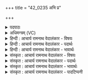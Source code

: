 +++
title = "42_0235 अभि प्र"

+++
<details><summary>पदपाठः</summary>

अ꣣भि꣢। प्र। वः꣣। सुरा꣡ध꣢सम्। सु꣣। रा꣡ध꣢꣯सम्। इ꣡न्द्र꣢꣯म्। अ꣣र्च। य꣡था꣢꣯। वि꣣दे꣢। यः। ज꣣रितृ꣡भ्यः꣢। म꣣घ꣡वा꣢। पु꣣रूव꣡सुः꣢। पु꣣रू। व꣡सुः꣢꣯। स꣣ह꣡स्रे꣢ण। इ꣣व। शि꣡क्ष꣢꣯ति। २३५।
</details>

<details><summary>अधिमन्त्रम् (VC)</summary>

- इन्द्रः
- प्रस्कण्वः काण्वः
- बृहती
- मध्यमः
- ऐन्द्रं काण्डम्
</details>

<details><summary>हिन्दी : आचार्य रामनाथ वेदालंकार - विषयः</summary>

अगले मन्त्र में मनुष्यों को परमेश्वर की अर्चना के लिए प्रेरित किया गया है।
</details>

<details><summary>हिन्दी : आचार्य रामनाथ वेदालंकार - पदार्थः</summary>

पदार्थान्वयभाषाः -  हे साथियो ! (वः) तुम (सुराधसम्) प्रशस्त धनोंवाले और शुभ सफलता को देनेवाले (इन्द्रम्) परमेश्वर को (अभि) लक्ष्य करके (प्र अर्च) भली-भाँति ऐसी अर्चना करो (यथा) जिससे कि वह अर्चना (विदे) जान ली जाए, (यः) जो प्रसिद्ध (मघवा) ऐश्वर्यवान् (पुरूवसुः) बहुत अधिक बसानेवाला अथवा बहुतों को बसानेवाला परमेश्वर (जरितृभ्यः) स्तोताओं के लिए (सहस्रेण इव) मानो हजार हाथों से (शिक्षति) भौतिक और आध्यात्मिक सम्पत्ति प्रदान करता है ॥३॥ इस मन्त्र में ‘सहस्रेणेव शिक्षति’ में उत्प्रेक्षालङ्कार है ॥३॥
</details>

<details><summary>हिन्दी : आचार्य रामनाथ वेदालंकार - भावार्थः</summary>

भावार्थभाषाः -  सब मनुष्यों को चाहिए कि बहुत सम्पत्ति के स्वामी, पुरुषार्थीयों को सफलता देनेवाले, निवासक, भूरि-भूरि सुख-सम्पदा को बरसानेवाले परमेश्वर की श्रद्धा के साथ पूजा करें ॥१॥
</details>

<details><summary>संस्कृत : आचार्य रामनाथ वेदालंकार - विषयः</summary>

अथ परमेश्वरस्यार्चनाय जनान् प्रेरयति।
</details>

<details><summary>संस्कृत : आचार्य रामनाथ वेदालंकार - पदार्थः</summary>

पदार्थान्वयभाषाः -  हे सखायः ! (वः२) यूयम् (सुराधसम्) प्रशस्तधनं, शुभसफलतादायकं वा। राधस् इति धननाम। निघं० २।१०। राध संसिद्धौ धातोरौणादिकोऽसुन् प्रत्ययः। संसिद्धिः साफल्यम्। (इन्द्रम्) परमेश्वरम् (अभि) अभिलक्ष्य तथा (प्र अर्च) प्रकर्षेण अर्चत। अत्र बहुलं छन्दसि सर्वे विधयो भवन्तीति अनात्मनेपदेऽपि ‘लोपस्त आत्मनेपदेषु’ इति तकारलोपः। (यथा) येन प्रकारेण तदर्चनम् (विदे३) विविदे ज्ञायते। विद ज्ञाने धातोः कर्मणि लडर्थे लिटि द्वित्वाभावश्छान्दसः। कीदृशमिन्द्रमित्याह। (यः) प्रसिद्धः (मघवा४) ऐश्वर्यवान् दानवान् वा, (पुरूवसुः) पुरु बहु, वसुः वासयिता, पुरूणां बहूनां वा वासयिता इन्द्रः परमेश्वरः (जरितृभ्यः) स्तोतृभ्यः। जरिता इति स्तोतृनाम। निघं० ३।१६। (सहस्रेण इव) हस्तसहस्रेणेव (शिक्षति) ददाति, भौतिकीमाध्यात्मिकीं च संपदं प्रयच्छति। शिक्षतिर्दानकर्मा। निघं० ३।२० ॥३॥ ‘सहस्रेणेव शिक्षति’ इत्यत्रोत्प्रेक्षालङ्कारः ॥३॥
</details>

<details><summary>संस्कृत : आचार्य रामनाथ वेदालंकार - भावार्थः</summary>

भावार्थभाषाः -  प्रचुरसम्पत्तिशाली पुरुषार्थिनां साफल्यप्रदाता निवासप्रदो भूरिशः सुखसम्पद्वर्षकः परमेश्वरः सर्वैर्मनुष्यैः श्रद्धयाऽभ्यर्चनीयः ॥३॥
</details>

<details><summary>संस्कृत : आचार्य रामनाथ वेदालंकार - पादटिप्पनी</summary>

टिप्पणी:   १. ऋ० ८।४९।१, अथ० २०।५१।१, साम० ८११, सर्वत्र प्रस्कण्वः ऋषिः। २. वः त्वम् अर्च—इति भ०। वः यूयम् अर्चत—इति सा०। ३. यथा विदे। विद्यते ज्ञायते यथा तथा—इति भ०। यथास्माभिर्ज्ञायते—इति सा०। ४. मघवान् धनवान्—इति वि०। मघं दानं मंहतेः। दानवान् नित्यदानः—इति भ०।
</details>